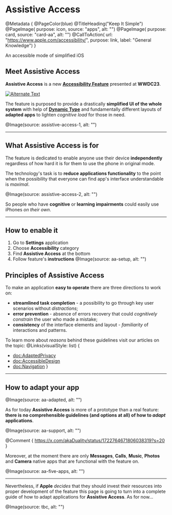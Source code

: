 # Assistive Access

@Metadata {
    @PageColor(blue)
    @TitleHeading("Keep It Simple")
    @PageImage(
               purpose: icon, 
               source: "apps", 
               alt: "")
    @PageImage(
               purpose: card, 
               source: "card-aa", 
               alt: "")
    @CallToAction(
                url: "https://www.apple.com/accessibility/",
                purpose: link, 
                label: "General Knowledge")
}

An accessible mode of simplified iOS

## Meet Assistive Access
**Assistive Access** is a new [**Accessibility Feature**](<doc:AccessibilityFeatures>) presented at **WWDC23**. 

[![Alternate Text](meet-assistive-access)](https://developer.apple.com/wwdc23/10032
 "Meet Assistive Access")

The feature is purposed to provide a drastically **simplified UI of the whole system** with help of [**Dynamic Type**](<doc:DynamicType>) and fundamentally different layouts of **adapted apps** to lighten *cognitive load* for those in need. 

@Image(source: assistive-access-1, alt: "")

------------------------------------------------------


## What Assistive Access is for
The feature is dedicated to enable anyone use their device **independently** regardless of how hard it is for them to use the phone in original mode. 

The technology's task is to **reduce applications functionality** to the point when the possibility that everyone can find app's interface understandable is *maximal*. 

@Image(source: assistive-access-2, alt: "")


So people who have **cognitive** or **learning impairments** could easily use iPhones *on their own*. 

------------------------------------------------------

## How to enable it
1. Go to **Settings** application
2. Choose **Accessibility** category
3. Find **Assistive Access** at the bottom
4. Follow feature's **instructions**
@Image(source: aa-setup, alt: "")


## Principles of Assistive Access
To make an application **easy to operate** there are three directions to work on: 
- **streamlined task completion** - a possibility to go through key user scenarios without *distractions*;
- **error prevention** - absence of errors recovery that could *cognitively constrain* the user who made a mistake;
- **consistency** of the interface elements and layout - *familiarity* of interactions and patterns.

To learn more about *reasons* behind these guidelines visit our articles on the topic:
@Links(visualStyle: list) {
   - <doc:AdaptedPrivacy>
   - <doc:AccessibleDesign>
   - <doc:Navigation>
}

------------------------------------------------------

## How to adapt your app

@Image(source: aa-adapted, alt: "")

As for today **Assistive Access** is more of a prototype than a real feature: **there is no comprehensible guidelines (and options at all) of how to *adapt* applications**. 

@Image(source: aa-support, alt: "")

@Comment {
    https://x.com/akaDuality/status/1722764671806038319?s=20
}

Moreover, at the moment there are only **Messages**, **Calls**, **Music**, **Photos** and **Camera** native apps that are functional with the feature on. 

@Image(source: aa-five-apps, alt: "")

------------------------------------------------------

Nevertheless, if **Apple** *decides* that they should invest their resources into proper development of the feature this page is going to turn into a complete guide of how to adapt applications for **Assistive Access**. As for now...

@Image(source: tbc, alt: "")

